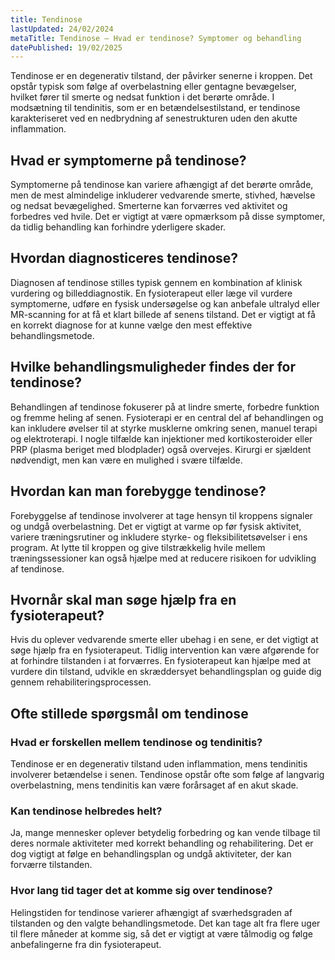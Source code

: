 ```yaml
---
title: Tendinose
lastUpdated: 24/02/2024
metaTitle: Tendinose – Hvad er tendinose? Symptomer og behandling
datePublished: 19/02/2025
---
```


Tendinose er en degenerativ tilstand, der påvirker senerne i kroppen. Det opstår typisk som følge af overbelastning eller gentagne bevægelser, hvilket fører til smerte og nedsat funktion i det berørte område. I modsætning til tendinitis, som er en betændelsestilstand, er tendinose karakteriseret ved en nedbrydning af senestrukturen uden den akutte inflammation.

## Hvad er symptomerne på tendinose?

Symptomerne på tendinose kan variere afhængigt af det berørte område, men de mest almindelige inkluderer vedvarende smerte, stivhed, hævelse og nedsat bevægelighed. Smerterne kan forværres ved aktivitet og forbedres ved hvile. Det er vigtigt at være opmærksom på disse symptomer, da tidlig behandling kan forhindre yderligere skader.

## Hvordan diagnosticeres tendinose?

Diagnosen af tendinose stilles typisk gennem en kombination af klinisk vurdering og billeddiagnostik. En fysioterapeut eller læge vil vurdere symptomerne, udføre en fysisk undersøgelse og kan anbefale ultralyd eller MR-scanning for at få et klart billede af senens tilstand. Det er vigtigt at få en korrekt diagnose for at kunne vælge den mest effektive behandlingsmetode.

## Hvilke behandlingsmuligheder findes der for tendinose?

Behandlingen af tendinose fokuserer på at lindre smerte, forbedre funktion og fremme heling af senen. Fysioterapi er en central del af behandlingen og kan inkludere øvelser til at styrke musklerne omkring senen, manuel terapi og elektroterapi. I nogle tilfælde kan injektioner med kortikosteroider eller PRP (plasma beriget med blodplader) også overvejes. Kirurgi er sjældent nødvendigt, men kan være en mulighed i svære tilfælde.

## Hvordan kan man forebygge tendinose?

Forebyggelse af tendinose involverer at tage hensyn til kroppens signaler og undgå overbelastning. Det er vigtigt at varme op før fysisk aktivitet, variere træningsrutiner og inkludere styrke- og fleksibilitetsøvelser i ens program. At lytte til kroppen og give tilstrækkelig hvile mellem træningssessioner kan også hjælpe med at reducere risikoen for udvikling af tendinose.

## Hvornår skal man søge hjælp fra en fysioterapeut?

Hvis du oplever vedvarende smerte eller ubehag i en sene, er det vigtigt at søge hjælp fra en fysioterapeut. Tidlig intervention kan være afgørende for at forhindre tilstanden i at forværres. En fysioterapeut kan hjælpe med at vurdere din tilstand, udvikle en skræddersyet behandlingsplan og guide dig gennem rehabiliteringsprocessen.

## Ofte stillede spørgsmål om tendinose

### Hvad er forskellen mellem tendinose og tendinitis?

Tendinose er en degenerativ tilstand uden inflammation, mens tendinitis involverer betændelse i senen. Tendinose opstår ofte som følge af langvarig overbelastning, mens tendinitis kan være forårsaget af en akut skade.

### Kan tendinose helbredes helt?

Ja, mange mennesker oplever betydelig forbedring og kan vende tilbage til deres normale aktiviteter med korrekt behandling og rehabilitering. Det er dog vigtigt at følge en behandlingsplan og undgå aktiviteter, der kan forværre tilstanden.

### Hvor lang tid tager det at komme sig over tendinose?

Helingstiden for tendinose varierer afhængigt af sværhedsgraden af tilstanden og den valgte behandlingsmetode. Det kan tage alt fra flere uger til flere måneder at komme sig, så det er vigtigt at være tålmodig og følge anbefalingerne fra din fysioterapeut.
